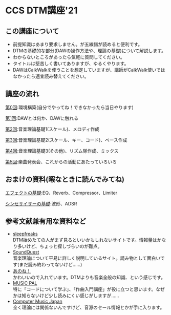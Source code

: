 # CCS DTM講座'21
## この講座について
* 前提知識はあまり要求しません。が五線譜が読めると便利です。
* DTMの基礎的な部分(DAWの操作方法や、理論の基礎)について解説します。
* わからないところがあったら気軽に質問してください。
* タイトルは堅苦しく書いてありますが、ゆるくやります。
* DAWはCalkWalkを使うことを想定していますが、講師がCalkWalk使いではなかったら適宜読み替えてください。
## 講座の流れ

[第0回](./articles/0.html):環境構築(自分でやってね！できなかったら当日やります)

[第1回](./articles/1.html):DAWとは何か、DAWに触れる

[第2回](./articles/2.html):音楽理論基礎1(スケール)、メロディ作成

[第3回](./articles/3.html):音楽理論基礎2(スケール、キー、コード)、ベース作成

[第4回](./articles/4.html):音楽理論基礎3(その他)、リズム隊作成、ミックス

[第5回](./articles/5.html):楽曲発表会、これからの活動にあたっていろいろ

## おまけの資料(暇なときに読んでみてね)
[エフェクトの基礎](./articles/effect.html):EQ、Reverb、Compressor、Limiter

[シンセサイザーの基礎](./articles/synth.html):波形、ADSR

## 参考文献兼有用な資料など
* [sleepfreaks](https://sleepfreaks-dtm.com)  
DTM始めたての人がまず見るといいかもしれないサイトです。情報量はかなり多いけど、ちょっと探しづらいのが難点。
* [SoundQuest](https://soundquest.jp/quest/)  
音楽理論について平易に詳しく説明しているサイト。読み物として面白いです(まだ読み終わってないけど……)
* [あのね！](https://p.eagate.573.jp/game/bemani/hinabita/p/bittersweets/special/talk_1.html?n=1)  
かわいいので入れています。DTMよりも音楽全般の知識、という感じです。
* [MUSIC PAL](https://jp.yamaha.com/services/music_pal/study/)  
特に「コードについて学ぶ」、「作曲入門講座」が役に立つと思います。なぜかは知らないけど少し読みにくい感じがしますが……
* [Computer Music Japan](https://computermusic.jp)  
全く理論には関係ないんですけど、音源のセール情報とかが手に入ります。